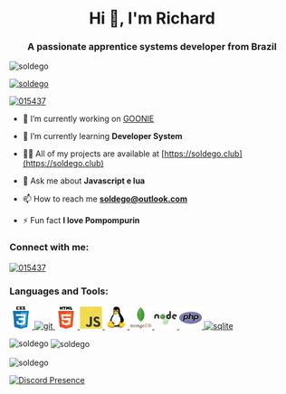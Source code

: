 <h1 align="center">Hi 👋, I'm Richard</h1>
<h3 align="center">A passionate apprentice systems developer from Brazil</h3>

<p align="left"> <img src="https://komarev.com/ghpvc/?username=soldego&label=Profile%20views&color=0e75b6&style=flat" alt="soldego" /> </p>

<p align="left"> <a href="https://github.com/ryo-ma/github-profile-trophy"><img src="https://github-profile-trophy.vercel.app/?username=soldego" alt="soldego" /></a> </p>

<p align="left"> <a href="https://twitter.com/015437" target="blank"><img src="https://img.shields.io/twitter/follow/015437?logo=twitter&style=for-the-badge" alt="015437" /></a> </p>

- 🔭 I’m currently working on [GOONIE](https://github.com/soldego/gonnie)

- 🌱 I’m currently learning **Developer System**

- 👨‍💻 All of my projects are available at [https://soldego.club](https://soldego.club)

- 💬 Ask me about **Javascript e lua**

- 📫 How to reach me **soldego@outlook.com**

- ⚡ Fun fact **I love Pompompurin**

<h3 align="left">Connect with me:</h3>
<p align="left">
<a href="https://twitter.com/015437" target="blank"><img align="center" src="https://raw.githubusercontent.com/rahuldkjain/github-profile-readme-generator/master/src/images/icons/Social/twitter.svg" alt="015437" height="30" width="40" /></a>
</p>

<h3 align="left">Languages and Tools:</h3>
<p align="left"> <a href="https://www.w3schools.com/css/" target="_blank" rel="noreferrer"> <img src="https://raw.githubusercontent.com/devicons/devicon/master/icons/css3/css3-original-wordmark.svg" alt="css3" width="40" height="40"/> </a> <a href="https://git-scm.com/" target="_blank" rel="noreferrer"> <img src="https://www.vectorlogo.zone/logos/git-scm/git-scm-icon.svg" alt="git" width="40" height="40"/> </a> <a href="https://www.w3.org/html/" target="_blank" rel="noreferrer"> <img src="https://raw.githubusercontent.com/devicons/devicon/master/icons/html5/html5-original-wordmark.svg" alt="html5" width="40" height="40"/> </a> <a href="https://developer.mozilla.org/en-US/docs/Web/JavaScript" target="_blank" rel="noreferrer"> <img src="https://raw.githubusercontent.com/devicons/devicon/master/icons/javascript/javascript-original.svg" alt="javascript" width="40" height="40"/> </a> <a href="https://www.linux.org/" target="_blank" rel="noreferrer"> <img src="https://raw.githubusercontent.com/devicons/devicon/master/icons/linux/linux-original.svg" alt="linux" width="40" height="40"/> </a> <a href="https://www.mongodb.com/" target="_blank" rel="noreferrer"> <img src="https://raw.githubusercontent.com/devicons/devicon/master/icons/mongodb/mongodb-original-wordmark.svg" alt="mongodb" width="40" height="40"/> </a> <a href="https://nodejs.org" target="_blank" rel="noreferrer"> <img src="https://raw.githubusercontent.com/devicons/devicon/master/icons/nodejs/nodejs-original-wordmark.svg" alt="nodejs" width="40" height="40"/> </a> <a href="https://www.php.net" target="_blank" rel="noreferrer"> <img src="https://raw.githubusercontent.com/devicons/devicon/master/icons/php/php-original.svg" alt="php" width="40" height="40"/> </a> <a href="https://www.sqlite.org/" target="_blank" rel="noreferrer"> <img src="https://www.vectorlogo.zone/logos/sqlite/sqlite-icon.svg" alt="sqlite" width="40" height="40"/> </a> </p>

<p><img align="left" src="https://github-readme-stats.vercel.app/api/top-langs?username=soldego&show_icons=true&locale=en&layout=compact" alt="soldego" /></p>

<p>&nbsp;<img align="center" src="https://github-readme-stats.vercel.app/api?username=soldego&show_icons=true&locale=en" alt="soldego" /></p>

<p><img align="center" src="https://github-readme-streak-stats.herokuapp.com/?user=soldego&" alt="soldego" /></p>

[![Discord Presence](https://lanyard.cnrad.dev/api/1091909924583378994)](https://discord.com/users/1091909924583378994)

<!---
soldego/soldego is a ✨ special ✨ repository because its `README.md` (this file) appears on your GitHub profile.
You can click the Preview link to take a look at your changes.
--->
